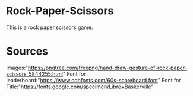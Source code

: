 # Rock-Paper-Scissors
This is a rock paper scissors game. 

# Sources
Images:"https://pngtree.com/freepng/hand-draw-gesture-of-rock-paper-scissors_5844255.html"
Font for leaderboard:"https://www.cdnfonts.com/60s-scoreboard.font"
Font for Title:"https://fonts.google.com/specimen/Libre+Baskerville"

